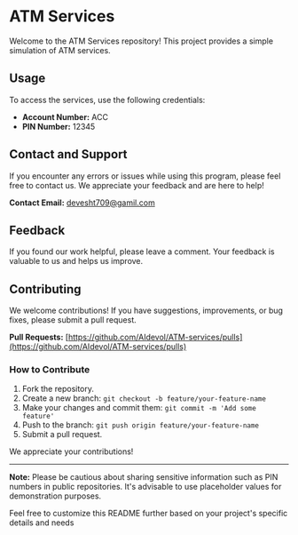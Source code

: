 # ATM Services

Welcome to the ATM Services repository! This project provides a simple simulation of ATM services.

## Usage

To access the services, use the following credentials:

- **Account Number:** ACC
- **PIN Number:** 12345

## Contact and Support

If you encounter any errors or issues while using this program, please feel free to contact us. We appreciate your feedback and are here to help!

**Contact Email:** devesht709@gamil.com

## Feedback

If you found our work helpful, please leave a comment. Your feedback is valuable to us and helps us improve.

## Contributing

We welcome contributions! If you have suggestions, improvements, or bug fixes, please submit a pull request.

**Pull Requests:** [https://github.com/AIdevol/ATM-services/pulls](https://github.com/AIdevol/ATM-services/pulls)

### How to Contribute

1. Fork the repository.
2. Create a new branch: `git checkout -b feature/your-feature-name`
3. Make your changes and commit them: `git commit -m 'Add some feature'`
4. Push to the branch: `git push origin feature/your-feature-name`
5. Submit a pull request.

We appreciate your contributions!

---

**Note:** Please be cautious about sharing sensitive information such as PIN numbers in public repositories. It's advisable to use placeholder values for demonstration purposes.

Feel free to customize this README further based on your project's specific details and needs